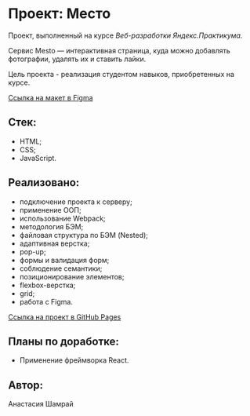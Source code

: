 # Проект: Место

Проект, выполненный на курсе *Веб-разработки Яндекс.Практикума.*

Cервис Mesto — интерактивная страница, куда можно добавлять фотографии, удалять их и ставить лайки.

Цель проекта - реализация студентом навыков, приобретенных на курсе.

[Ссылка на макет в Figma](https://www.figma.com/file/PSdQFRHoxXJFs2FH8IXViF/JavaScript.-Sprint-9?node-id=0%3A1)

## Стек:
- HTML;
- CSS;
- JavaScript.

## Реализовано:
- подключение проекта к серверу;
- применение ООП;
- использование Webpack;
- методология БЭМ;
- файловая структура по БЭМ (Nested);
- адаптивная верстка;
- pop-up;
- формы и валидация форм;
- соблюдение семантики;
- позиционирование элементов;
- flexbox-верстка;
- grid;
- работа с Figma.


[Ссылка на проект в GitHub Pages](https://nastiashh.github.io/mesto/)

## Планы по доработке:
- Применение фреймворка React.

## Автор:
Анастасия Шамрай
